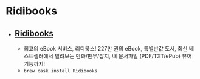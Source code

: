 # Ridibooks
- [Ridibooks](https://ridibooks.com/support/app/download)
  -  
  - 최고의 eBook 서비스, 리디북스! 227만 권의 eBook, 특별반값 도서, 최신 베스트셀러에서 빌려보는 만화/판무/잡지, 내 문서파일 (PDF/TXT/ePub) 뷰어 기능까지!
  - `brew cask install Ridibooks`
